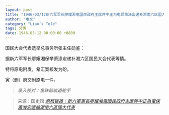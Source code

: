 ```yaml
---
layout: post
title: "1946/03/12新六军军长廖耀湘电国民政府主席蒋中正为电保萧涤宏递补湖南六区国大代表"
author: "电文"
category: "Liao's Tele"
tags: 分类
date: 1946-03-12 00:00:00 +0800
---
```

国民大会代表选举总事务所张主任勋鉴：

据新六军军长廖耀湘保举萧涤宏递补湘六区国民大会代表等情。

特将原电附发，希汇案核发为盼。

寅（删）府交附原电一件。

> *录入校对：鱼珠前航道舵手*

> 来源：国史馆 [*原档链接：新六軍軍長廖耀湘電國民政府主席蔣中正為電保蕭滌宏遞補湖南六區國大代表*](https://ahonline.drnh.gov.tw/index.php?act=Display/image/5894373UDxVnjt#c8J)